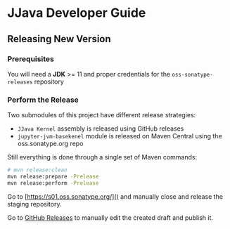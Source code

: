 # JJava Developer Guide

## Releasing New Version

### Prerequisites

You will need a **JDK** >= 11 and proper credentials for the `oss-sonatype-releases` repository

### Perform the Release

Two submodules of this project have different release strategies:

- `JJava Kernel` assembly is released using GitHub releases
- `jupyter-jvm-basekenel` module is released on Maven Central using the oss.sonatype.org repo

Still everything is done through a single set of Maven commands:

```bash
# mvn release:clean
mvn release:prepare -Prelease
mvn release:perform -Prelease
```
Go to [https://s01.oss.sonatype.org/]() and manually close and release the staging repository.

Go to [GitHub Releases](https://github.com/dflib/jjava/releases) to manually edit the created draft and publish it.
